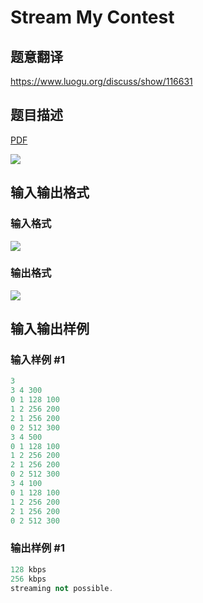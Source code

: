 # Stream My Contest

## 题意翻译

https://www.luogu.org/discuss/show/116631

## 题目描述

[problemUrl]: https://uva.onlinejudge.org/index.php?option=com_onlinejudge&Itemid=8&category=226&page=show_problem&problem=2965

[PDF](https://uva.onlinejudge.org/external/118/p11865.pdf)

![](https://cdn.luogu.com.cn/upload/vjudge_pic/UVA11865/3e776dffc303587899afc3e3d122797c59c900ad.png)

## 输入输出格式

### 输入格式

![](https://cdn.luogu.com.cn/upload/vjudge_pic/UVA11865/e14335c50c7bf70aa96cb6450a6fe7eab49a59c6.png)

### 输出格式

![](https://cdn.luogu.com.cn/upload/vjudge_pic/UVA11865/d955fb6f2f88f693e38995e153dcc271605b20b4.png)

## 输入输出样例

### 输入样例 #1

```cpp
3
3 4 300
0 1 128 100
1 2 256 200
2 1 256 200
0 2 512 300
3 4 500
0 1 128 100
1 2 256 200
2 1 256 200
0 2 512 300
3 4 100
0 1 128 100
1 2 256 200
2 1 256 200
0 2 512 300
```


### 输出样例 #1

```cpp
128 kbps
256 kbps
streaming not possible.
```


